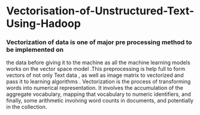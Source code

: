 # Vectorisation-of-Unstructured-Text-Using-Hadoop
### Vectorization of data is one of major pre processing method to be implemented on
the data before giving it to the machine as all the machine learning models works on
the vector space model .This preprocessing is help full to form vectors of not only
Text data , as well as image matrix to vectorized and pass it to learning algorithms .
Vectorization is the process of transforming words into numerical representation. It
involves the accumulation of the aggregate vocabulary, mapping that vocabulary to
numeric identifiers, and finally, some arithmetic involving word counts in documents,
and potentially in the collection.

